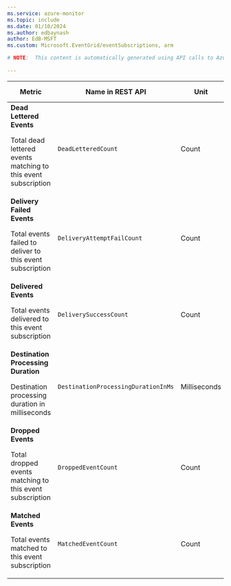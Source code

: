 ```yaml
---
ms.service: azure-monitor
ms.topic: include
ms.date: 01/10/2024
ms.author: edbaynash
author: EdB-MSFT
ms.custom: Microsoft.EventGrid/eventSubscriptions, arm

# NOTE:  This content is automatically generated using API calls to Azure. Any edits made on these files will be overwritten in the next run of the script. 
 
---
```


  
  
|Metric|Name in REST API|Unit|Aggregation|Dimensions|Time Grains|DS Export|
|---|---|---|---|---|---|---|
|**Dead Lettered Events**<p><p>Total dead lettered events matching to this event subscription |`DeadLetteredCount` |Count |Total |`DeadLetterReason`|PT1M |Yes|
|**Delivery Failed Events**<p><p>Total events failed to deliver to this event subscription |`DeliveryAttemptFailCount` |Count |Total |`Error`, `ErrorType`|PT1M |No|
|**Delivered Events**<p><p>Total events delivered to this event subscription |`DeliverySuccessCount` |Count |Total |\<none\>|PT1M |Yes|
|**Destination Processing Duration**<p><p>Destination processing duration in milliseconds |`DestinationProcessingDurationInMs` |Milliseconds |Average |\<none\>|PT1M |No|
|**Dropped Events**<p><p>Total dropped events matching to this event subscription |`DroppedEventCount` |Count |Total |`DropReason`|PT1M |Yes|
|**Matched Events**<p><p>Total events matched to this event subscription |`MatchedEventCount` |Count |Total |\<none\>|PT1M |Yes|